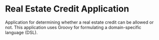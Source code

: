 # Real Estate Credit Application

Application for determining whether a real estate credit can be allowed or not. 
This application uses Groovy for formulating a domain-specific language (DSL).
